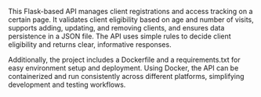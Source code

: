 This Flask-based API manages client registrations and access tracking on a certain page. It validates client eligibility based on age and number of visits, supports adding, updating, and removing clients, and ensures data persistence in a JSON file. The API uses simple rules to decide client eligibility and returns clear, informative responses.

Additionally, the project includes a Dockerfile and a requirements.txt for easy environment setup and deployment. Using Docker, the API can be containerized and run consistently across different platforms, simplifying development and testing workflows.
